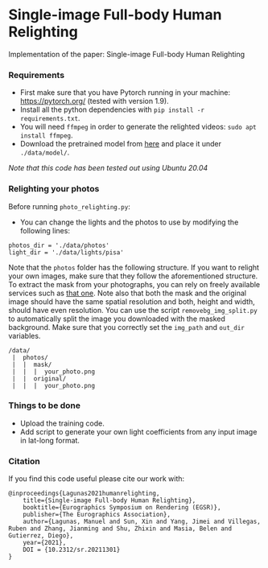# Single-image Full-body Human Relighting
Implementation of the paper: Single-image Full-body Human Relighting

### Requirements  

- First make sure that you have Pytorch running in your machine: https://pytorch.org/ (tested with version 1.9).
- Install all the python dependencies with `pip install -r requirements.txt`.
- You will need `ffmpeg` in order to generate the relighted videos: `sudo apt install ffmpeg`.
- Download the pretrained model from [here](https://drive.google.com/file/d/13BZ_etfYeXTCCMr2-Hg8EVKDCDv7Y_YC/view?usp=sharing) and place it under `./data/model/`.

_Note that this code has been tested out using Ubuntu 20.04_

### Relighting your photos

Before running `photo_relighting.py`:
- You can change the lights and the photos to use by modifying the following lines:
```
photos_dir = './data/photos'
light_dir = './data/lights/pisa'
```

Note that the `photos` folder has the following structure. If you want to relight your own images, make sure that they follow the aforementioned structure. To extract the mask from your photographs, you can rely on freely available services such as [that one](https://www.remove.bg/). Note also that both the mask and the original image should have the same spatial resolution and both, height and width, should have even resolution. You can use the script `removebg_img_split.py` to automatically split the image you downloaded with the masked background. Make sure that you correctly set the `img_path` and `out_dir` variables.
```
/data/
 |  photos/
 |  |  mask/
 |  |  |  your_photo.png 
 |  |  original/
 |  |  |  your_photo.png
```

### Things to be done

- Upload the training code.
- Add script to generate your own light coefficients from any input image in lat-long format.


### Citation

If you find this code useful please cite our work with:
```
@inproceedings{Lagunas2021humanrelighting,
    title={Single-image Full-body Human Relighting},
    booktitle={Eurographics Symposium on Rendering (EGSR)},
    publisher={The Eurographics Association},
    author={Lagunas, Manuel and Sun, Xin and Yang, Jimei and Villegas, Ruben and Zhang, Jianming and Shu, Zhixin and Masia, Belen and Gutierrez, Diego},
    year={2021},
    DOI = {10.2312/sr.20211301}
}
```

